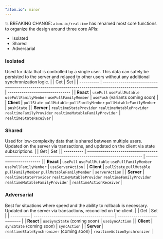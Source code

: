 ```yaml
---
"atom.io": minor
---
```


💥 BREAKING CHANGE: `atom.io/realtime` has renamed most core functions to organize the design around three core APIs:
- Isolated
- Shared
- Adversarial

### Isolated 
Used for data that is controlled by a single user. This data can safely be persisted to the server and relayed to other users without any additional synchronization logic.
|            | Get                                                                                                        | Set                              |
| ---------- | ---------------------------------------------------------------------------------------------------------- | -------------------------------- |
| **React**  | `usePull` `usePullMutable` `usePullFamilyMember` `usePullFamilyMember`                                     | `usePush` (variants coming soon) |
| **Client** | `pullState` `pullMutable` `pullFamilyMember` `pullMutableFamilyMember`                                     | `pushState`                      |
| **Server** | `realtimeStateProvider` `realtimeMutableProvider` `realtimeFamilyProvider` `realtimeMutableFamilyProvider` | `realtimeStateReceiver`          |

### Shared
Used for low-complexity data that is shared between multiple users. Updated on the server via transactions, and updated on the client via state subscriptions.
|            | Get                                                                                                        | Set                      |
| ---------- | ---------------------------------------------------------------------------------------------------------- | ------------------------ |
| **React**  | `usePull` `usePullMutable` `usePullFamilyMember` `usePullFamilyMember`                                     | `useServerAction`        |
| **Client** | `pullState` `pullMutable` `pullFamilyMember` `pullMutableFamilyMember`                                     | `serverAction`           |
| **Server** | `realtimeStateProvider` `realtimeMutableProvider` `realtimeFamilyProvider` `realtimeMutableFamilyProvider` | `realtimeActionReceiver` |

### Adversarial
Best for situations where speed and the ability to rollback is necessary. Updated on the server via transactions, reconciled on the client.
|            | Get                                       | Set                          |
| ---------- | ----------------------------------------- | ---------------------------- |
| **React**  | `useSyncState` (coming soon)              | `useSyncAction`              |
| **Client** | `syncState` (coming soon)                 | `syncAction`                 |
| **Server** | `realtimeStateSynchronizer` (coming soon) | `realtimeActionSynchronizer` |